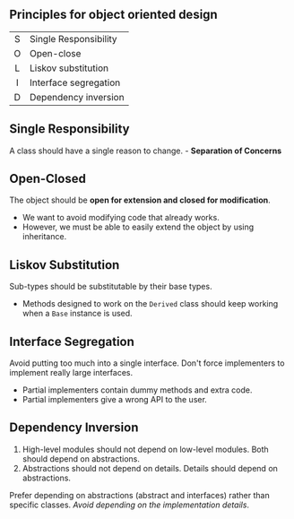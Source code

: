 ## Principles for object oriented design

|     |                     |
|:---:|:--------------------|
|  S  |Single Responsibility|
|  O  |Open-close           |
|  L  |Liskov substitution  |
|  I  |Interface segregation|
|  D  |Dependency inversion |

## Single Responsibility

A class should have a single reason to change. - **Separation of Concerns** 

## Open-Closed

The object should be **open for extension and closed for modification**.

- We want to avoid modifying code that already works.
- However, we must be able to easily extend the object by using inheritance.

## Liskov Substitution

Sub-types should be substitutable by their base types.

- Methods designed to work on the `Derived` class should keep working when a `Base` instance is used.

## Interface Segregation

Avoid putting too much into a single interface. Don't force implementers to implement really large interfaces.

- Partial implementers contain dummy methods and extra code.
- Partial implementers give a wrong API to the user.

## Dependency Inversion

1. High-level modules should not depend on low-level modules. Both should depend on abstractions.
2. Abstractions should not depend on details. Details should depend on abstractions.

Prefer depending on abstractions (abstract and interfaces) rather than specific classes. *Avoid depending on the implementation details*.